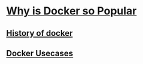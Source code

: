 # [Why is Docker so Popular](https://www.section.io/engineering-education/why-is-docker-so-popular/#:~:text=Docker%20allows%20you%20to%20break,app%20and%20a%20database%20together.)

## [History of docker](https://www.slideshare.net/Docker/introduction-to-docker-2017)


## [Docker Usecases](https://medium.com/@BeNitinAgarwal/docker-usecases-3b62f4d68bc4)

